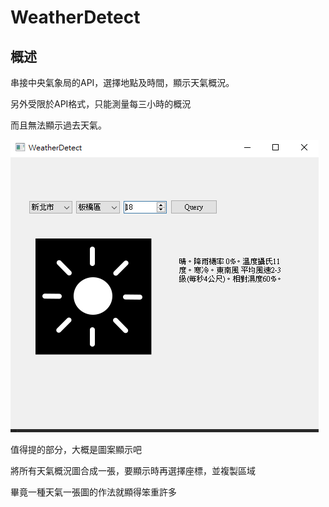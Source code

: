 # WeatherDetect

## 概述

串接中央氣象局的API，選擇地點及時間，顯示天氣概況。

另外受限於API格式，只能測量每三小時的概況

而且無法顯示過去天氣。

![img](https://github.com/c12121234/WorkingExperence/blob/master/%E9%97%9C%E6%96%BCQt/pic/WeatherDetect_1.png)

值得提的部分，大概是圖案顯示吧

將所有天氣概況圖合成一張，要顯示時再選擇座標，並複製區域

畢竟一種天氣一張圖的作法就顯得笨重許多
